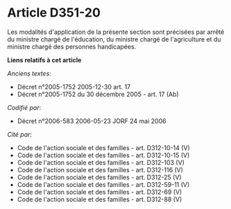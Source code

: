 # Article D351-20

Les modalités d'application de la présente section sont précisées par arrêté du ministre chargé de l'éducation, du ministre
chargé de l'agriculture et du ministre chargé des personnes handicapées.

**Liens relatifs à cet article**

_Anciens textes_:

  - Décret n°2005-1752 2005-12-30 art. 17
  - Décret n°2005-1752 du 30 décembre 2005 - art. 17 (Ab)

_Codifié par_:

  - Décret n°2006-583 2006-05-23 JORF 24 mai 2006

_Cité par_:

  - Code de l'action sociale et des familles - art. D312-10-14 (V)
  - Code de l'action sociale et des familles - art. D312-10-15 (V)
  - Code de l'action sociale et des familles - art. D312-103 (V)
  - Code de l'action sociale et des familles - art. D312-116 (V)
  - Code de l'action sociale et des familles - art. D312-25 (V)
  - Code de l'action sociale et des familles - art. D312-59-11 (V)
  - Code de l'action sociale et des familles - art. D312-69 (V)
  - Code de l'action sociale et des familles - art. D312-88 (V)
